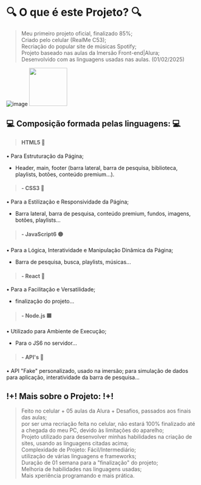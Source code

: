 # 🔍 O que é este Projeto? 🔍
> Meu primeiro projeto oficial, finalizado 85%; <br>
> Criado pelo celular (RealMe C53); <br>
> Recriação do popular site de músicas Spotify; <br>
> Projeto baseado nas aulas da Imersão Front-end|Alura; <br>
> Desenvolvido com as linguagens usadas nas aulas. (01/02/2025)

![image](https://github.com/Vnz-007/Spotify-Imersao-Alura/blob/main/Spotify-Alura.jpg) 
<img width="100" src="">

## 💻 Composição formada pelas linguagens: 💻
> #### HTML5 🔴
• Para Estruturação da Página;
- Header, main, footer (barra lateral, barra de pesquisa, biblioteca, playlists, botões, conteúdo premium...).
> #### - CSS3 🔵
• Para a Estilização e Responsividade da Página;
- Barra lateral, barra de pesquisa, conteúdo premium, fundos, imagens, botões, playlists...
> #### - JavaScript6 🟡
• Para a Lógica, Interatividade e Manipulação Dinâmica da Página;
- Barra de pesquisa, busca, playlists, músicas...
> #### - React 🔷
• Para a Facilitação e Versatilidade;
- finalização do projeto...
> #### - Node.js 🟩
• Utilizado para Ambiente de Execução;
- Para o JS6 no servidor...
> #### - API's 🔸
• API "Fake" personalizado, usado na imersão;
para simulação de dados para aplicação, interatividade da barra de pesquisa...

## !+! Mais sobre o Projeto: !+!
> Feito no celular + 05 aulas da Alura + Desafios, passados aos finais das aulas; <br>
> por ser uma recriação feita no celular, não estará 100% finalizado até a chegada do meu PC, devido às limitações do aparelho;<br>
> Projeto utilizado para desenvolver minhas habilidades na criação de sites, usando as linguagens citadas acima;<br>
> Complexidade de Projeto: Fácil/Intermediário;<br>
> utilização de várias linguagens e frameworks;<br>
> Duração de 01 semana para a "finalização" do projeto;<br>
> Melhoria de habilidades nas linguagens usadas;<br>
> Mais xperiência programando e mais prática.
